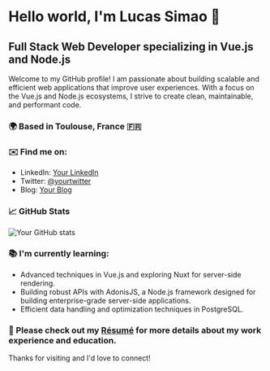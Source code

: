 # Hello world, I'm Lucas Simao 👋

## Full Stack Web Developer specializing in Vue.js and Node.js

Welcome to my GitHub profile! I am passionate about building scalable and efficient web applications that improve user experiences. With a focus on the Vue.js and Node.js ecosystems, I strive to create clean, maintainable, and performant code.

### 🌍 Based in Toulouse, France 🇫🇷

### ✉️ Find me on:
- LinkedIn: [Your LinkedIn](https://www.linkedin.com/in/lucas-simao-925b1b185/)
- Twitter: [@yourtwitter](https://twitter.com/SiiiiLuuuu)
- Blog: [Your Blog](https://yourblog.com)

### 📈 GitHub Stats
![Your GitHub stats](https://github-stats-eight-chi.vercel.app/api?username=SiiLuu&show_icons=true&theme=radical)

### 📚 I'm currently learning:
- Advanced techniques in Vue.js and exploring Nuxt for server-side rendering.
- Building robust APIs with AdonisJS, a Node.js framework designed for building enterprise-grade server-side applications.
- Efficient data handling and optimization techniques in PostgreSQL.

### 📄 Please check out my [Résumé](https://yourwebsite.com/resume.pdf) for more details about my work experience and education.

Thanks for visiting and I'd love to connect!
